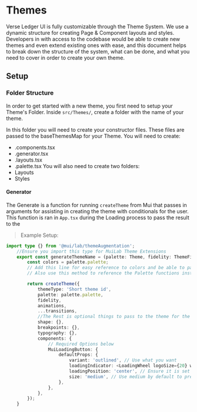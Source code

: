 # Themes

Verse Ledger UI is fully customizable through the Theme System.
We use a dynamic structure for creating Page & Component layouts and styles.
Developers in with access to the codebase would be able to create new themes and even extend existing ones with ease, and this document helps to break down the structure of the system, what can be done, and what you need to cover in order to create your own theme.

## Setup

### Folder Structure
In order to get started with a new theme, you first need to setup your Theme's Folder.
Inside `src/Themes/`, create a folder with the name of your theme.

In this folder you will need to create your constructor files. These files are passed to the baseThemesMap for your Theme.
You will need to create:
* <ThemeName>.components.tsx
* <ThemeName>.generator.tsx
* <ThemeName>.layouts.tsx
* <ThemeName>.palette.tsx
You will also need to create two folders:
* Layouts
* Styles

#### Generator
The Generate is a function for running `createTheme` from Mui that passes in arguments for assisting in creating the theme with conditionals for the user.
This function is ran in `App.tsx` during the Loading process to pass the result to the <ThemeProvider>
> Example Setup:
```ts
import type {} from '@mui/lab/themeAugmentation';
    //Ensure you import this type for MuiLab Theme Extensions
    export const generateThemeName = (palette: Theme, fidelity: ThemeFidelity, animations: ThemeAnimations, transitions: ThemeOptions['transitions']) => {
        const colors = palette.palette;
        // Add this line for easy reference to colors and be able to pass the defined palette colors and simplify running the defined colors through the Alpha Function
        // Also use this method to reference the Palette functions instead of specifcally identifying the rgb or hex here to allow colors to be overwritten

        return createTheme({
            themeType: 'Short theme id',
            palette: palette.palette,
            fidelity,
            animations,
            ...transitions,
            //The Rest is optional things to pass to the theme for the generating process.
            shape: {},
            breakpoints: {},
            typography: {},
            components: {
                // Required Options below
                MuiLoadingButton: {
                    defaultProps: {
                        variant: 'outlined', // Use what you want
                        loadingIndicator: <LoadingWheel logoSize={20} wheelSize={35} />, //This is really what is required to be defined
                        loadingPosition: 'center', // Ensure it is set to center to prevent UI issues
                        size: 'medium', // Use medium by default to prevent clipping.
                    },
                },
            },
        });
    }
```